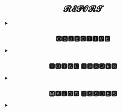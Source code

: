 <h1 align="center">𝓡𝓔𝓟𝓞𝓡𝓣</h1>
<details>
<summary><h2 align="center">🅾🅱🅹🅴🅲🆃🅸🆅🅴</h2></summary>
Weekly Status Report Etransport [17/05/2021-21/05/2021]
</details>
<details>
<summary><h2 align="center">🆃🅾🆃🅰🅻 🅸🆂🆂🆄🅴🆂</h2></summary>
<h3>𝒯𝑜𝓉𝒶𝓁 𝐼𝓈𝓈𝓊𝑒𝓈 𝑅𝑒𝓅𝑜𝓇𝓉𝑒𝒹 :</h3>

``` 
- Total 141 issues are reported this week.
- On Wednesday[19/05/2021] 35 issues reported 
- On Thursday[20/05/2021] 25 issues reported.
- On Friday[21/05/2021] 37 issues reported.
```
</details>

<details>
<summary><h2 align="center">🅼🅰🅹🅾🆁 🅸🆂🆂🆄🅴🆂</h2></summary>
<h3>  Major issues reported this week are: :</h3>
  
- U01 partition on Vahan server 10.246.40.132
- High memory utilization on vahan staging server 10.248.93.47
- ITMS server 10.246.115.132 down on Thursday 
- Tomcat port 81 critical 
</details>


<details>
<summary><h2 align="center"🆁🅴🅿🅴🅰🆃🅴🅳 🅸🆂🆂🆄🅴🆂</h2></summary>
<h3>  Repeated issues reported this week are: :</h3>

```
  Memory & CPU utilization issues on Datalake Servers.
```
- 10.246.40.239
- 10.246.40.228
- 10.246.40.229
- 10.246.40.159

```
  Memory Utilization on ITMS Servers:
```
- 10.249.115.133
- 10.249.115.132
</details>




